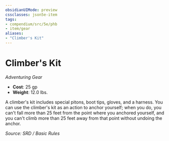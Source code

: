 ```yaml
---
obsidianUIMode: preview
cssclasses: json5e-item
tags:
- compendium/src/5e/phb
- item/gear
aliases: 
- "Climber's Kit"
---
```

# Climber's Kit
*Adventuring Gear*  

- **Cost**: 25 gp
- **Weight**: 12.0 lbs.

A climber's kit includes special pitons, boot tips, gloves, and a harness. You can use the climber's kit as an action to anchor yourself; when you do, you can't fall more than 25 feet from the point where you anchored yourself, and you can't climb more than 25 feet away from that point without undoing the anchor.

*Source: SRD / Basic Rules*